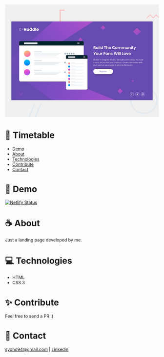 ![Design preview for the Huddle landing page with single introductory section](./design/desktop-preview.jpg)

# :pushpin: Timetable

* [Demo](#eyes-demo)   
* [About](#coffee-about)  
* [Technologies](#computer-technologies)
* [Contribute](#✨-contribute)
* [Contact](#email-contact)

# :eyes: Demo
[![Netlify Status](https://api.netlify.com/api/v1/badges/4d0079cb-ec5c-4a55-98e2-ec3c210bfe86/deploy-status)](https://huddle-syond.netlify.app/)

# :coffee: About
Just a landing page developed by me.

# :computer: Technologies
* HTML
* CSS 3

# ✨ Contribute
Feel free to send a PR :)

# :email: Contact
syond94@gmail.com | 
[Linkedin](https://linkedin.com/in/syond)

